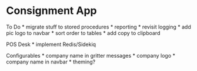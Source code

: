 # Consignment App

To Do
    * migrate stuff to stored procedures
    * reporting
    * revisit logging
    * add pic logo to navbar
    * sort order to tables
    * add copy to clipboard

POS Desk
    * implement Redis/Sidekiq
     

Configurables
    * company name in gritter messages
    * company logo
    * company name in navbar
    * theming?
   
    